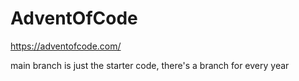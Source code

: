 # AdventOfCode

https://adventofcode.com/

main branch is just the starter code, there's a branch for every year